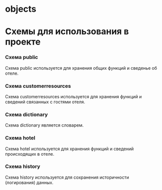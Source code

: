 # objects



# Схемы для использования в проекте
### Схема public
Схема public используется для хранения общих функций и сведенье об отеле.

### Схема customerresources
Схема customerresources используется для хранения функций и сведений связанных с гостями отеля.

### Схема dictionary
Схема dictionary является словарем.

### Схема hotel
Схема hotel используется для хранения функций и сведений происходящих в отеле.

### Схема history
Схема history используется для сохранения историчности (логирования) данных.